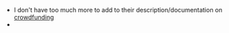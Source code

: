 - I don't have too much more to add to their description/documentation on [crowdfunding](https://mirror.xyz/dashboard/guide/crowdfunds)
- 

